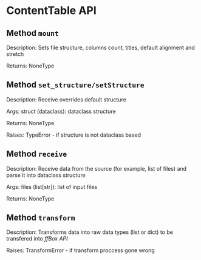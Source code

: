 # ContentTable API


## Method `mount`
Description:
    Sets file structure, columns count, titles, default alignment and stretch

Returns:
    NoneType


## Method `set_structure/setStructure`
Description:
    Receive overrides default structure
    
Args:
    struct (dataclass): dataclass structure
    
Returns:
    NoneType
    
Raises:
    TypeError - if structure is not dataclass based


## Method `receive`
Description:
    Receive data from the source (for example, list of files) and parse it into dataclass structure

Args:
    files (list[str]): list of input files

Returns:
    NoneType


## Method `transform`
Description:
    Transforms data into raw data types (list or dict) to be transfered into *ffBox API*
    
Raises:
    TransformError - if transform proccess gone wrong
